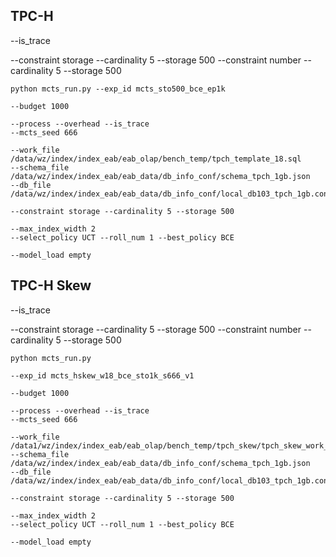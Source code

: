## TPC-H
--is_trace

--constraint storage --cardinality 5 --storage 500
--constraint number --cardinality 5 --storage 500
```
python mcts_run.py --exp_id mcts_sto500_bce_ep1k

--budget 1000

--process --overhead --is_trace
--mcts_seed 666

--work_file /data/wz/index/index_eab/eab_olap/bench_temp/tpch_template_18.sql
--schema_file /data/wz/index/index_eab/eab_data/db_info_conf/schema_tpch_1gb.json
--db_file /data/wz/index/index_eab/eab_data/db_info_conf/local_db103_tpch_1gb.conf

--constraint storage --cardinality 5 --storage 500

--max_index_width 2 
--select_policy UCT --roll_num 1 --best_policy BCE

--model_load empty

```

## TPC-H Skew
--is_trace

--constraint storage --cardinality 5 --storage 500
--constraint number --cardinality 5 --storage 500
```
python mcts_run.py 

--exp_id mcts_hskew_w18_bce_sto1k_s666_v1

--budget 1000

--process --overhead --is_trace
--mcts_seed 666

--work_file /data1/wz/index/index_eab/eab_olap/bench_temp/tpch_skew/tpch_skew_work_temp_multi_w18_n10_eval.json
--schema_file /data/wz/index/index_eab/eab_data/db_info_conf/schema_tpch_1gb.json
--db_file /data/wz/index/index_eab/eab_data/db_info_conf/local_db103_tpch_1gb.conf

--constraint storage --cardinality 5 --storage 500

--max_index_width 2 
--select_policy UCT --roll_num 1 --best_policy BCE

--model_load empty

```

